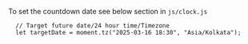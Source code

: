 
To set the countdown date see below section in `js/clock.js`

````
  // Target future date/24 hour time/Timezone
  let targetDate = moment.tz("2025-03-16 18:30", "Asia/Kolkata");


  
````
